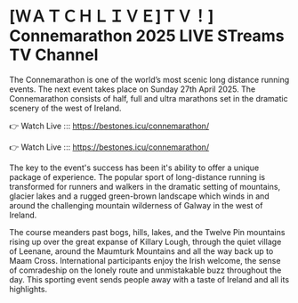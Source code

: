 # [ＷＡＴＣＨＬＩＶＥ]ＴＶ！] Connemarathon 2025 LIVE STreams TV Channel 

The Connemarathon is one of the world’s most scenic long distance running events. The next event takes place on Sunday 27th April 2025. The Connemarathon consists of half, full and ultra marathons set in the dramatic scenery of the west of Ireland.

👉 Watch Live ::: https://bestones.icu/connemarathon/

👉 Watch Live ::: https://bestones.icu/connemarathon/

The key to the event's success has been it's ability to offer a unique package of experience. The popular sport of long-distance running is transformed for runners and walkers in the dramatic setting of mountains, glacier lakes and a rugged green-brown landscape which winds in and around the challenging mountain wilderness of Galway in the west of Ireland.

The course meanders past bogs, hills, lakes, and the Twelve Pin mountains rising up over the great expanse of Killary Lough, through the quiet village of Leenane, around the Maumturk Mountains and all the way back up to Maam Cross. International participants enjoy the Irish welcome, the sense of comradeship on the lonely route and unmistakable buzz throughout the day. This sporting event sends people away with a taste of Ireland and all its highlights.
